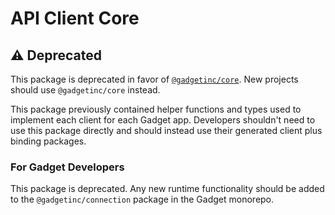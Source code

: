 # API Client Core

## ⚠️ Deprecated

This package is deprecated in favor of [`@gadgetinc/core`](https://github.com/gadget-inc/js-clients/tree/main/packages/core). New projects should use `@gadgetinc/core` instead.

This package previously contained helper functions and types used to implement each client for each Gadget app. Developers shouldn't need to use this package directly and should instead use their generated client plus binding packages.

### For Gadget Developers

This package is deprecated. Any new runtime functionality should be added to the `@gadgetinc/connection` package in the Gadget monorepo.
